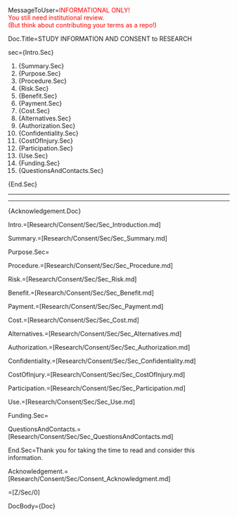 MessageToUser=<font color="red">INFORMATIONAL ONLY! <br>You still need institutional review. <br> (But think about contributing your terms as a repo!)</font>

Doc.Title=STUDY INFORMATION AND CONSENT to RESEARCH

sec={Intro.Sec}<ol><li>{Summary.Sec}<li>{Purpose.Sec}<li>{Procedure.Sec}<li>{Risk.Sec}<li>{Benefit.Sec}<li>{Payment.Sec}<li>{Cost.Sec}<li>{Alternatives.Sec}<li>{Authorization.Sec}<li>{Confidentiality.Sec}<li>{CostOfInjury.Sec}<li>{Participation.Sec}<li>{Use.Sec}<li>{Funding.Sec}<li>{QuestionsAndContacts.Sec}</ol>{End.Sec}<hr><hr>{Acknowledgement.Doc}

Intro.=[Research/Consent/Sec/Sec_Introduction.md]

Summary.=[Research/Consent/Sec/Sec_Summary.md]

Purpose.Sec=

Procedure.=[Research/Consent/Sec/Sec_Procedure.md]

Risk.=[Research/Consent/Sec/Sec_Risk.md]

Benefit.=[Research/Consent/Sec/Sec_Benefit.md]

Payment.=[Research/Consent/Sec/Sec_Payment.md]

Cost.=[Research/Consent/Sec/Sec_Cost.md]

Alternatives.=[Research/Consent/Sec/Sec_Alternatives.md]

Authorization.=[Research/Consent/Sec/Sec_Authorization.md]

Confidentiality.=[Research/Consent/Sec/Sec_Confidentiality.md]

CostOfInjury.=[Research/Consent/Sec/Sec_CostOfInjury.md]

Participation.=[Research/Consent/Sec/Sec_Participation.md]

Use.=[Research/Consent/Sec/Sec_Use.md]

Funding.Sec=

QuestionsAndContacts.=[Research/Consent/Sec/Sec_QuestionsAndContacts.md]

End.Sec=Thank you for taking the time to read and consider this information.

Acknowledgement.=[Research/Consent/Sec/Consent_Acknowledgment.md]

=[Z/Sec/0]

DocBody={Doc}
